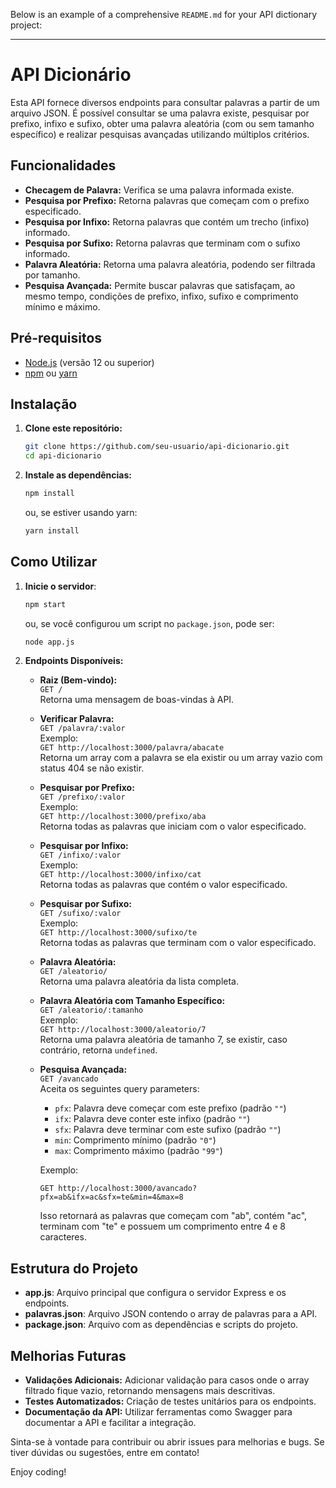Below is an example of a comprehensive `README.md` for your API dictionary project:

---

# API Dicionário

Esta API fornece diversos endpoints para consultar palavras a partir de um arquivo JSON. É possível consultar se uma palavra existe, pesquisar por prefixo, infixo e sufixo, obter uma palavra aleatória (com ou sem tamanho específico) e realizar pesquisas avançadas utilizando múltiplos critérios.

## Funcionalidades

- **Checagem de Palavra:** Verifica se uma palavra informada existe.
- **Pesquisa por Prefixo:** Retorna palavras que começam com o prefixo especificado.
- **Pesquisa por Infixo:** Retorna palavras que contém um trecho (infixo) informado.
- **Pesquisa por Sufixo:** Retorna palavras que terminam com o sufixo informado.
- **Palavra Aleatória:** Retorna uma palavra aleatória, podendo ser filtrada por tamanho.
- **Pesquisa Avançada:** Permite buscar palavras que satisfaçam, ao mesmo tempo, condições de prefixo, infixo, sufixo e comprimento mínimo e máximo.

## Pré-requisitos

- [Node.js](https://nodejs.org/en/) (versão 12 ou superior)
- [npm](https://www.npmjs.com/) ou [yarn](https://yarnpkg.com/)

## Instalação

1. **Clone este repositório:**

   ```bash
   git clone https://github.com/seu-usuario/api-dicionario.git
   cd api-dicionario
   ```

2. **Instale as dependências:**

   ```bash
   npm install
   ```

   ou, se estiver usando yarn:

   ```bash
   yarn install
   ```

## Como Utilizar

1. **Inicie o servidor**:

   ```bash
   npm start
   ```

   ou, se você configurou um script no `package.json`, pode ser:

   ```bash
   node app.js
   ```

2. **Endpoints Disponíveis:**
   
   - **Raiz (Bem-vindo):**  
     `GET /`  
     Retorna uma mensagem de boas-vindas à API.

   - **Verificar Palavra:**  
     `GET /palavra/:valor`  
     Exemplo:  
     `GET http://localhost:3000/palavra/abacate`  
     Retorna um array com a palavra se ela existir ou um array vazio com status 404 se não existir.

   - **Pesquisar por Prefixo:**  
     `GET /prefixo/:valor`  
     Exemplo:  
     `GET http://localhost:3000/prefixo/aba`  
     Retorna todas as palavras que iniciam com o valor especificado.

   - **Pesquisar por Infixo:**  
     `GET /infixo/:valor`  
     Exemplo:  
     `GET http://localhost:3000/infixo/cat`  
     Retorna todas as palavras que contém o valor especificado.

   - **Pesquisar por Sufixo:**  
     `GET /sufixo/:valor`  
     Exemplo:  
     `GET http://localhost:3000/sufixo/te`  
     Retorna todas as palavras que terminam com o valor especificado.

   - **Palavra Aleatória:**  
     `GET /aleatorio/`  
     Retorna uma palavra aleatória da lista completa.

   - **Palavra Aleatória com Tamanho Específico:**  
     `GET /aleatorio/:tamanho`  
     Exemplo:  
     `GET http://localhost:3000/aleatorio/7`  
     Retorna uma palavra aleatória de tamanho 7, se existir, caso contrário, retorna `undefined`.

   - **Pesquisa Avançada:**  
     `GET /avancado`  
     Aceita os seguintes query parameters:
     
     - `pfx`: Palavra deve começar com este prefixo (padrão `""`)
     - `ifx`: Palavra deve conter este infixo (padrão `""`)
     - `sfx`: Palavra deve terminar com este sufixo (padrão `""`)
     - `min`: Comprimento mínimo (padrão `"0"`)
     - `max`: Comprimento máximo (padrão `"99"`)
     
     Exemplo:  
     ```
     GET http://localhost:3000/avancado?pfx=ab&ifx=ac&sfx=te&min=4&max=8
     ```
     Isso retornará as palavras que começam com "ab", contém "ac", terminam com "te" e possuem um comprimento entre 4 e 8 caracteres.

## Estrutura do Projeto

- **app.js**: Arquivo principal que configura o servidor Express e os endpoints.
- **palavras.json**: Arquivo JSON contendo o array de palavras para a API.
- **package.json**: Arquivo com as dependências e scripts do projeto.

## Melhorias Futuras

- **Validações Adicionais:** Adicionar validação para casos onde o array filtrado fique vazio, retornando mensagens mais descritivas.
- **Testes Automatizados:** Criação de testes unitários para os endpoints.
- **Documentação da API:** Utilizar ferramentas como Swagger para documentar a API e facilitar a integração.

Sinta-se à vontade para contribuir ou abrir issues para melhorias e bugs. Se tiver dúvidas ou sugestões, entre em contato!

Enjoy coding!
